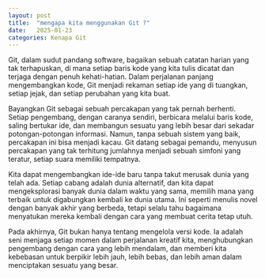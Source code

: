 ```yaml
---
layout: post
title:  "mengapa kita menggunakan Git ?"
date:   2025-01-23 
categories: Kenapa Git
---
```



Git, dalam sudut pandang software, bagaikan sebuah catatan harian yang tak terhapuskan, di mana setiap baris kode  yang kita tulis dicatat dan terjaga dengan penuh kehati-hatian. Dalam perjalanan panjang mengembangkan kode, Git menjadi rekaman setiap ide yang di tuangkan, setiap jejak, dan setiap perubahan yang kita buat.

Bayangkan Git sebagai sebuah percakapan yang tak pernah berhenti. Setiap pengembang, dengan caranya sendiri, berbicara melalui baris kode, saling bertukar ide, dan membangun sesuatu yang lebih besar dari sekadar potongan-potongan informasi. Namun, tanpa sebuah sistem yang baik, percakapan ini bisa menjadi kacau. Git datang sebagai pemandu, menyusun percakapan yang tak terhitung jumlahnya menjadi sebuah simfoni yang teratur, setiap suara memiliki tempatnya.

Kita dapat mengembangkan ide-ide baru tanpa takut merusak dunia yang telah ada. Setiap cabang adalah dunia alternatif, dan kita dapat mengeksplorasi banyak dunia dalam waktu yang sama, memilih mana yang terbaik untuk digabungkan kembali ke dunia utama. Ini seperti menulis novel dengan banyak akhir yang berbeda, tetapi selalu tahu bagaimana menyatukan mereka kembali dengan cara yang membuat cerita tetap utuh.

Pada akhirnya, Git bukan hanya tentang mengelola versi kode. Ia adalah seni menjaga setiap momen dalam perjalanan kreatif kita, menghubungkan pengembang dengan cara yang lebih mendalam, dan memberi kita kebebasan untuk berpikir lebih jauh, lebih bebas, dan lebih aman dalam menciptakan sesuatu yang besar.

